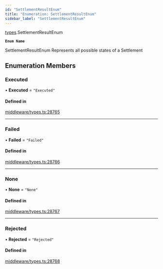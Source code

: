```yaml
---
id: "SettlementResultEnum"
title: "Enumeration: SettlementResultEnum"
sidebar_label: "SettlementResultEnum"
---
```


[types](../../../modules/Types/Types.md).SettlementResultEnum

**`Enum Name`**

 SettlementResultEnum
 Represents all possible states of a Settlement

## Enumeration Members

### Executed

• **Executed** = ``"Executed"``

#### Defined in

[middleware/types.ts:28765](https://github.com/PolymeshAssociation/polymesh-sdk/blob/d4e2c127f/src/middleware/types.ts#L28765)

___

### Failed

• **Failed** = ``"Failed"``

#### Defined in

[middleware/types.ts:28766](https://github.com/PolymeshAssociation/polymesh-sdk/blob/d4e2c127f/src/middleware/types.ts#L28766)

___

### None

• **None** = ``"None"``

#### Defined in

[middleware/types.ts:28767](https://github.com/PolymeshAssociation/polymesh-sdk/blob/d4e2c127f/src/middleware/types.ts#L28767)

___

### Rejected

• **Rejected** = ``"Rejected"``

#### Defined in

[middleware/types.ts:28768](https://github.com/PolymeshAssociation/polymesh-sdk/blob/d4e2c127f/src/middleware/types.ts#L28768)
